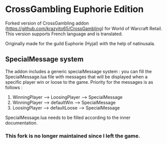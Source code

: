 # CrossGambling Euphorie Edition

Forked version of CrossGambling addon (https://github.com/krazyito65/CrossGambling) for World of Warcraft Retail.
This version supports French language and is translated.

Originally made for the guild Euphorie (Hyjal) with the help of natinusala.

## SpecialMessage system
The addon includes a generic specialMessage system : you can fill the SpecialMessage.lua file with messages that will be displayed when a specific player win or loose to the game.
Priority for the messages is as follows :
1. WinningPlayer --> LoosingPlayer --> SpecialMessage
2. WinningPlayer --> defaultWin --> SpecialMessage
3. LoosingPlayer --> defaultLoose --> SpecialMessage

SpecialMessage.lua needs to be filled according to the inner documentation.

### This fork is no longer maintained since I left the game.